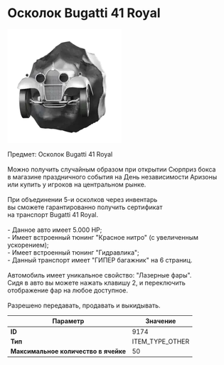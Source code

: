# Осколок Bugatti 41 Royal

![Item Image](../img/9174.webp?raw=true)

Предмет: Осколок Bugatti 41 Royal<br><br>Можно получить случайным образом при открытии Сюрприз бокса<br>в магазине праздничного события на День независимости Аризоны<br>или купить у игроков на центральном рынке.<br><br>При объединении 5-и осколков через инвентарь<br>вы сможете гарантированно получить сертификат<br>на транспорт Bugatti 41 Royal.<br><br>- Данное авто имеет 5.000 HP;<br>- Имеет встроенный тюнинг "Красное нитро" (с увеличенным ускорением);<br>- Имеет встроенный тюнинг "Гидравлика";<br>- Данный транспорт имеет "ГИПЕР багажник" на 6 страниц.<br><br>Автомобиль имеет уникальное свойство: "Лазерные фары".<br>Сидя в авто вы можете нажать клавишу 2, и переключить<br>отображение фар на любое доступное.<br><br>Разрешено передавать, продавать и выкидывать.


| Параметр | Значение |
|----------|----------|
| **ID** | 9174 |
| **Тип** | ITEM_TYPE_OTHER |
| **Максимальное количество в ячейке** | 50 |

